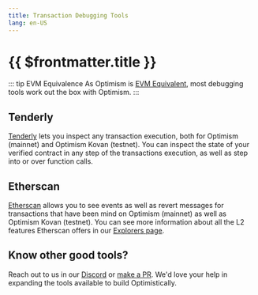```yaml
---
title: Transaction Debugging Tools
lang: en-US
---
```


# {{ $frontmatter.title }}

::: tip EVM Equivalence
As Optimism is [EVM Equivalent](https://medium.com/ethereum-optimism/introducing-evm-equivalence-5c2021deb306), most debugging tools work out the box with Optimism. 
:::

## Tenderly 

[Tenderly](https://tenderly.co/) lets you inspect any transaction execution, both for Optimism (mainnet) and Optimism Kovan (testnet). You can inspect the state of your verified contract in any step of the transactions execution, as well as step into or over function calls. 

## Etherscan 

[Etherscan](https://optimistic.etherscan.io) allows you to see events as well as revert messages for transactions that have been mind on Optimism (mainnet) as well as Optimism Kovan (testnet). You can see more information about all the L2 features Etherscan offers in our [Explorers page](./explorers.md).

## Know other good tools?

Reach out to us in our [Discord](https://discord.com/invite/jrnFEvq) or [make a PR](https://github.com/ethereum-optimism/community-hub/pulls). We'd love your help in expanding the tools available to build Optimistically. 
